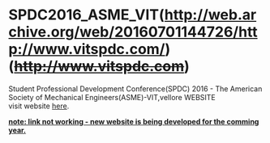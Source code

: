 # SPDC2016_ASME_VIT(http://web.archive.org/web/20160701144726/http://www.vitspdc.com/) (~~http://www.vitspdc.com~~)
Student Professional Development Conference(SPDC) 2016 - The American Society of Mechanical Engineers(ASME)-VIT,vellore WEBSITE
<br>
visit website <a href="http://web.archive.org/web/20160701144726/http://www.vitspdc.com/" target="_blank">here</a>.
<br>

<u><b>note: link not working - new website is being developed for the comming year.</b></u>
